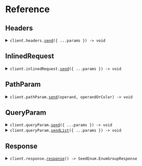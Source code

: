 # Reference

## Headers

<details><summary><code>client.headers.<a href="/src/api/resources/headers/client/Client.ts">send</a>({ ...params }) -> void</code></summary>
<dl>
<dd>

#### 🔌 Usage

<dl>
<dd>

<dl>
<dd>

```typescript
await client.headers.send({
    operand: ">",
    maybeOperand: ">",
    operandOrColor: "red",
    maybeOperandOrColor: undefined,
});
```

</dd>
</dl>
</dd>
</dl>

#### ⚙️ Parameters

<dl>
<dd>

<dl>
<dd>

**request:** `SeedEnum.SendEnumAsHeaderRequest`

</dd>
</dl>

<dl>
<dd>

**requestOptions:** `Headers.RequestOptions`

</dd>
</dl>
</dd>
</dl>

</dd>
</dl>
</details>

## InlinedRequest

<details><summary><code>client.inlinedRequest.<a href="/src/api/resources/inlinedRequest/client/Client.ts">send</a>({ ...params }) -> void</code></summary>
<dl>
<dd>

#### 🔌 Usage

<dl>
<dd>

<dl>
<dd>

```typescript
await client.inlinedRequest.send({
    operand: ">",
    operandOrColor: "red",
});
```

</dd>
</dl>
</dd>
</dl>

#### ⚙️ Parameters

<dl>
<dd>

<dl>
<dd>

**request:** `SeedEnum.SendEnumInlinedRequest`

</dd>
</dl>

<dl>
<dd>

**requestOptions:** `InlinedRequest.RequestOptions`

</dd>
</dl>
</dd>
</dl>

</dd>
</dl>
</details>

## PathParam

<details><summary><code>client.pathParam.<a href="/src/api/resources/pathParam/client/Client.ts">send</a>(operand, operandOrColor) -> void</code></summary>
<dl>
<dd>

#### 🔌 Usage

<dl>
<dd>

<dl>
<dd>

```typescript
await client.pathParam.send(">", "red");
```

</dd>
</dl>
</dd>
</dl>

#### ⚙️ Parameters

<dl>
<dd>

<dl>
<dd>

**operand:** `SeedEnum.Operand`

</dd>
</dl>

<dl>
<dd>

**operandOrColor:** `SeedEnum.ColorOrOperand`

</dd>
</dl>

<dl>
<dd>

**requestOptions:** `PathParam.RequestOptions`

</dd>
</dl>
</dd>
</dl>

</dd>
</dl>
</details>

## QueryParam

<details><summary><code>client.queryParam.<a href="/src/api/resources/queryParam/client/Client.ts">send</a>({ ...params }) -> void</code></summary>
<dl>
<dd>

#### 🔌 Usage

<dl>
<dd>

<dl>
<dd>

```typescript
await client.queryParam.send({
    operand: ">",
    operandOrColor: "red",
});
```

</dd>
</dl>
</dd>
</dl>

#### ⚙️ Parameters

<dl>
<dd>

<dl>
<dd>

**request:** `SeedEnum.SendEnumAsQueryParamRequest`

</dd>
</dl>

<dl>
<dd>

**requestOptions:** `QueryParam.RequestOptions`

</dd>
</dl>
</dd>
</dl>

</dd>
</dl>
</details>

<details><summary><code>client.queryParam.<a href="/src/api/resources/queryParam/client/Client.ts">sendList</a>({ ...params }) -> void</code></summary>
<dl>
<dd>

#### 🔌 Usage

<dl>
<dd>

<dl>
<dd>

```typescript
await client.queryParam.sendList({
    operand: ">",
    maybeOperand: ">",
    operandOrColor: "red",
    maybeOperandOrColor: "red",
});
```

</dd>
</dl>
</dd>
</dl>

#### ⚙️ Parameters

<dl>
<dd>

<dl>
<dd>

**request:** `SeedEnum.SendEnumListAsQueryParamRequest`

</dd>
</dl>

<dl>
<dd>

**requestOptions:** `QueryParam.RequestOptions`

</dd>
</dl>
</dd>
</dl>

</dd>
</dl>
</details>

## Response

<details><summary><code>client.response.<a href="/src/api/resources/response/client/Client.ts">response</a>() -> SeedEnum.EnumGroupResponse</code></summary>
<dl>
<dd>

#### 🔌 Usage

<dl>
<dd>

<dl>
<dd>

```typescript
await client.response.response();
```

</dd>
</dl>
</dd>
</dl>

#### ⚙️ Parameters

<dl>
<dd>

<dl>
<dd>

**requestOptions:** `Response.RequestOptions`

</dd>
</dl>
</dd>
</dl>

</dd>
</dl>
</details>
